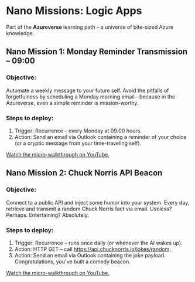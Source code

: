 # Nano Missions: Logic Apps

Part of the **Azureverse** learning path – a universe of bite-sized Azure knowledge.

## Nano Mission 1: Monday Reminder Transmission – 09:00

### Objective:

Automate a weekly message to your future self. Avoid the pitfalls of forgetfulness by scheduling a Monday morning
email—because in the Azureverse, even a simple reminder is mission-worthy.

### Steps to deploy:

1. Trigger: Recurrence – every Monday at 09:00 hours.
2. Action: Send an email via Outlook containing a reminder of your choice (or a cryptic message from your time-traveling
   self).

[Watch the micro-walkthrough on YouTube.](https://youtu.be/XOjbjpVXDaE)

## Nano Mission 2: Chuck Norris API Beacon

### Objective:

Connect to a public API and inject some humor into your system. Every day, retrieve and transmit a random Chuck Norris
fact via email. Useless? Perhaps. Entertaining? Absolutely.

### Steps to deploy:

1. Trigger: Recurrence – runs once daily (or whenever the AI wakes up).
2. Action: HTTP GET – call https://api.chucknorris.io/jokes/random.
3. Action: Send an email via Outlook containing the joke payload. Congratulations, you've built a comedy beacon.

[Watch the micro-walkthrough on YouTube.](https://youtu.be/r3TfMQ9YLO0)
